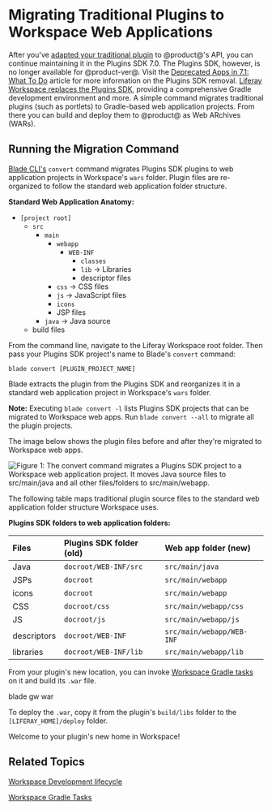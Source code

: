 # Migrating Traditional Plugins to Workspace Web Applications [](id=migrating-traditional-plugins-to-workspace-web-applications)

After you've
[adapted your traditional plugin](/develop/tutorials/-/knowledge_base/7-1/adapting-to-liferay-7s-api-with-the-code-upgrade-tool)
to @product@'s API, you can continue maintaining it in the Plugins SDK 7.0. The
Plugins SDK, however, is no longer available for @product-ver@. Visit the
[Deprecated Apps in 7.1: What To Do](/discover/deployment/-/knowledge_base/7-1/deprecated-apps-in-7-1-what-to-do#foundation)
article for more information on the Plugins SDK removal.
[Liferay Workspace replaces the Plugins SDK](/develop/tutorials/-/knowledge_base/7-1/from-the-plugins-sdk-to-liferay-workspace), 
providing a comprehensive Gradle development environment and more. A simple
command migrates traditional plugins (such as portlets) to Gradle-based web
application projects. From there you can build and deploy them to @product@ as
Web ARchives (WARs). 

## Running the Migration Command [](id=running-the-migration-command)

[Blade CLI's](/develop/tutorials/-/knowledge_base/7-1/blade-cli)
`convert` command migrates Plugins SDK plugins to web application projects in
Workspace's `wars` folder. Plugin files are re-organized to follow the standard
web application folder structure. 

**Standard Web Application Anatomy:**

- `[project root]`
    - `src`
        - `main`
            - `webapp`
                - `WEB-INF`
                    - `classes`
                    - `lib` &rarr; Libraries
                    - descriptor files
            - `css` &rarr; CSS files
            - `js` &rarr; JavaScript files
            - `icons`
            - JSP files
        - `java` &rarr; Java source
    - build files

From the command line, navigate to the Liferay Workspace root folder. Then pass
your Plugins SDK project's name to Blade's `convert` command:

    blade convert [PLUGIN_PROJECT_NAME]

Blade extracts the plugin from the Plugins SDK and reorganizes it in a standard
web application project in Workspace's `wars` folder. 

**Note:** Executing `blade convert -l` lists Plugins SDK projects that can be
migrated to Workspace web apps. Run `blade convert --all` to migrate all the
plugin projects.

The image below shows the plugin files before and after they're migrated to
Workspace web apps. 

![Figure 1: The `convert` command migrates a Plugins SDK project to a Workspace web application project. It moves Java source files to `src/main/java` and all other files/folders to `src/main/webapp`.](../../../images/migrate-war-compare-folder-structure.png)

The following table maps traditional plugin source files to the standard web
application folder structure Workspace uses. 

**Plugins SDK folders to web application folders:**

  Files       | Plugins SDK folder (old) | Web app folder (new)      
:------------ | :----------------------- | :------------------------ 
  Java        | `docroot/WEB-INF/src`    | `src/main/java`           
  JSPs        | `docroot`                | `src/main/webapp`         
  icons       | `docroot`                | `src/main/webapp`        
  CSS         | `docroot/css`            | `src/main/webapp/css`    
  JS          | `docroot/js`             | `src/main/webapp/js`     
  descriptors | `docroot/WEB-INF`        | `src/main/webapp/WEB-INF`
  libraries   | `docroot/WEB-INF/lib`    | `src/main/webapp/lib`    

From your plugin's new location, you can invoke 
[Workspace Gradle tasks](/develop/tutorials/-/knowledge_base/7-1/from-the-plugins-sdk-to-liferay-workspace#plugins-sdk-to-workspace-task-map)
on it and build its `.war` file.

  blade gw war 

To deploy the `.war`, copy it from the plugin's `build/libs` folder to the
`[LIFERAY_HOME]/deploy` folder. 

Welcome to your plugin's new home in Workspace! 

## Related Topics [](id=related-topics)

[Workspace Development lifecycle](/develop/tutorials/-/knowledge_base/7-1/development-lifecycle-for-a-liferay-workspace#building-projects)

[Workspace Gradle Tasks](/develop/tutorials/-/knowledge_base/7-1/from-the-plugins-sdk-to-liferay-workspace#plugins-sdk-to-workspace-task-map)
